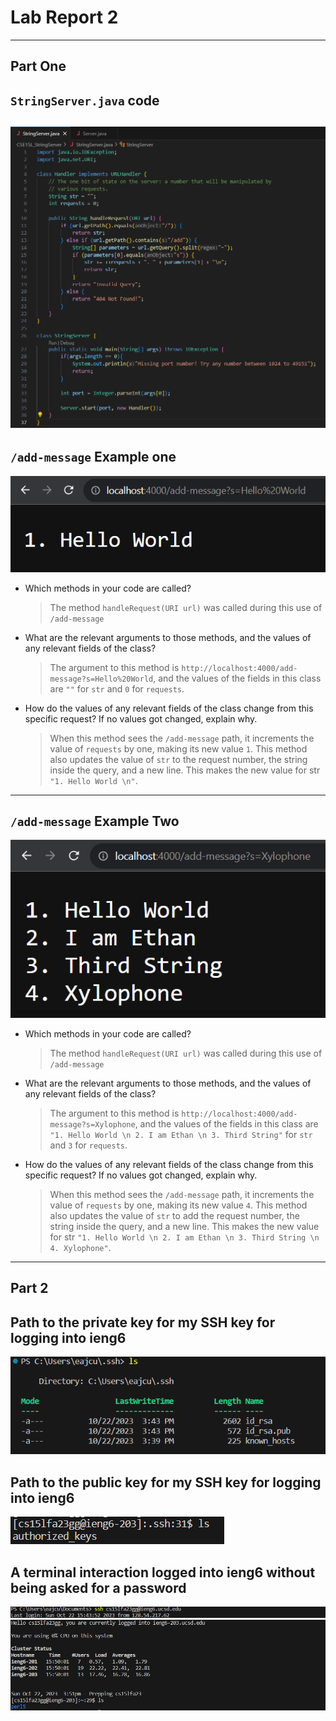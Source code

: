 # Lab Report 2
---
## Part One
## `StringServer.java` code
![*String Server Code*](StringServerSS.png)
---
## `/add-message` Example one
![*Add Hello World Server*](AddHelloWorld.png)
- Which methods in your code are called?
  > The method `handleRequest(URI url)` was called during this use of `/add-message` 

- What are the relevant arguments to those methods, and the values of any relevant fields of the class?
  > The argument to this method is `http://localhost:4000/add-message?s=Hello%20World`, and the values of the fields in this class are `""` for `str` and `0` for `requests`.

- How do the values of any relevant fields of the class change from this specific request? If no values got changed, explain why.
  > When this method sees the `/add-message` path, it increments the value of `requests` by one, making its new value `1`. This method also updates the value of `str` to the request number, the string inside the query, and a new line. This makes the new value for str `"1. Hello World \n"`.

---
## `/add-message` Example Two
![*Add Hello World Server*](AddXylophone.png)
- Which methods in your code are called?
  > The method `handleRequest(URI url)` was called during this use of `/add-message` 

- What are the relevant arguments to those methods, and the values of any relevant fields of the class?
  > The argument to this method is `http://localhost:4000/add-message?s=Xylophone`, and the values of the fields in this class are `"1. Hello World \n 2. I am Ethan \n 3. Third String"` for `str` and `3` for `requests`.

- How do the values of any relevant fields of the class change from this specific request? If no values got changed, explain why.
  > When this method sees the `/add-message` path, it increments the value of `requests` by one, making its new value `4`. This method also updates the value of `str` to add the request number, the string inside the query, and a new line. This makes the new value for str `"1. Hello World \n 2. I am Ethan \n 3. Third String \n 4. Xylophone"`.
---
## Part 2
## Path to the private key for my SSH key for logging into ieng6
![Private Key Screenshot](PrivateKey.png)
## Path to the public key for my SSH key for logging into ieng6
![Public Key Screenshot](PublicKey.png)
## A terminal interaction logged into ieng6 without being asked for a password
![Terminal Interaction No Password 1](NoPass1.png)
![Terminal Interaction No Password 2](NoPass2.png)

